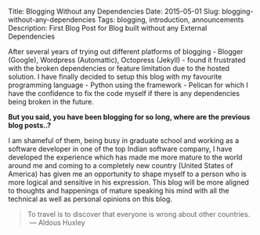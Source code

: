 Title: Blogging Without any Dependencies
Date: 2015-05-01
Slug: blogging-without-any-dependencies
Tags: blogging, introduction, announcements
Description: First Blog Post for Blog built without any External Dependencies

After several years of trying out different platforms of blogging - Blogger (Google), Wordpress (Automattic), Octopress (Jekyll) - found it frustrated with the broken dependencies or feature limitation due to the hosted solution. I have finally decided to setup this blog with my favourite programming language - Python using the framework - Pelican for which I have the confidence to fix the code myself if there is any dependencies being broken in the future. 

<strong>But you said, you have been blogging for so long, where are the previous blog posts..?</strong>

I am shameful of them, being busy in graduate school and working as a software developer in one of the top Indian software company, I have developed the experience which has made me more mature to the world around me and coming to a completely new country (United States of America) has given me an opportunity to shape myself to a person who is more logical and sensitive in his expression. This blog will be more aligned to thoughts and happenings of mature speaking his mind with all the technical as well as personal opinions on this blog.

> To travel is to discover that everyone is wrong about other countries. &nbsp;— Aldous Huxley
